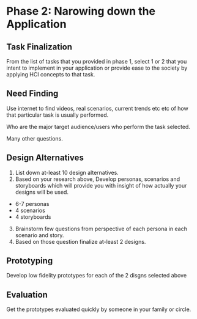 # Phase 2: Narowing down the Application #

## Task Finalization ##

From the list of tasks that you provided in phase 1, select 1 or 2 that you intent to implement in your application or provide ease to the society by applying HCI concepts to that task. 

## Need Finding ##

Use internet to find videos, real scenarios, current trends etc etc of how that particular task is usually performed. 

Who are the major target audience/users who perform the task selected. 

Many other questions. 

## Design Alternatives ##

1) List down at-least 10 design alternatives.
2) Based on your research above, Develop personas, scenarios and storyboards which will provide you with insight of how actually your designs will be used.
- 6-7 personas
- 4 scenarios
- 4 storyboards
3) Brainstorm few questions from perspective of each persona in each scenario and story.  
4) Based on those question finalize at-least 2 designs.

## Prototyping ##
Develop low fidelity prototypes for each of the 2 disgns selected above


## Evaluation ##
Get the prototypes evaluated quickly by someone in your family or circle.  

